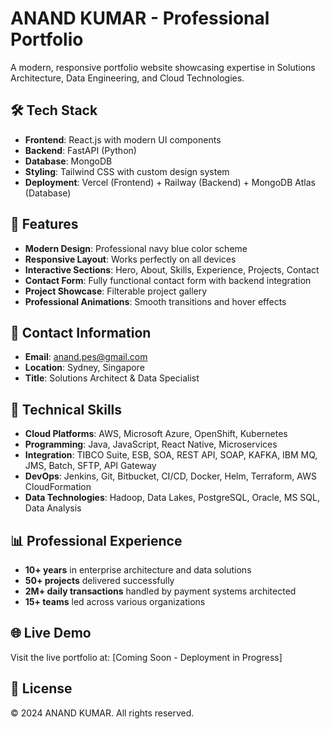 # ANAND KUMAR - Professional Portfolio

A modern, responsive portfolio website showcasing expertise in Solutions Architecture, Data Engineering, and Cloud Technologies.

## 🛠️ Tech Stack

- **Frontend**: React.js with modern UI components
- **Backend**: FastAPI (Python)
- **Database**: MongoDB
- **Styling**: Tailwind CSS with custom design system
- **Deployment**: Vercel (Frontend) + Railway (Backend) + MongoDB Atlas (Database)

## 🚀 Features

- **Modern Design**: Professional navy blue color scheme
- **Responsive Layout**: Works perfectly on all devices
- **Interactive Sections**: Hero, About, Skills, Experience, Projects, Contact
- **Contact Form**: Fully functional contact form with backend integration
- **Project Showcase**: Filterable project gallery
- **Professional Animations**: Smooth transitions and hover effects

## 📧 Contact Information

- **Email**: anand.pes@gmail.com
- **Location**: Sydney, Singapore
- **Title**: Solutions Architect & Data Specialist

## 🔧 Technical Skills

- **Cloud Platforms**: AWS, Microsoft Azure, OpenShift, Kubernetes
- **Programming**: Java, JavaScript, React Native, Microservices
- **Integration**: TIBCO Suite, ESB, SOA, REST API, SOAP, KAFKA, IBM MQ, JMS, Batch, SFTP, API Gateway
- **DevOps**: Jenkins, Git, Bitbucket, CI/CD, Docker, Helm, Terraform, AWS CloudFormation
- **Data Technologies**: Hadoop, Data Lakes, PostgreSQL, Oracle, MS SQL, Data Analysis

## 📊 Professional Experience

- **10+ years** in enterprise architecture and data solutions
- **50+ projects** delivered successfully
- **2M+ daily transactions** handled by payment systems architected
- **15+ teams** led across various organizations

## 🌐 Live Demo

Visit the live portfolio at: [Coming Soon - Deployment in Progress]

## 📝 License

© 2024 ANAND KUMAR. All rights reserved.
